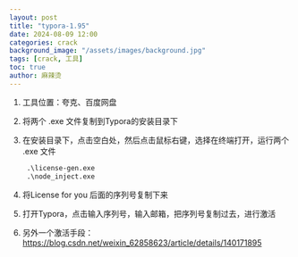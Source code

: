 ```yaml
---
layout: post
title: "typora-1.95"
date: 2024-08-09 12:00
categories: crack
background_image: "/assets/images/background.jpg"
tags: [crack, 工具]
toc: true
author: 麻辣烫
---
```


1. 工具位置：夸克、百度网盘

2. 将两个 .exe 文件复制到Typora的安装目录下

3. 在安装目录下，点击空白处，然后点击鼠标右键，选择在终端打开，运行两个 .exe 文件

   ~~~cmd
    .\license-gen.exe
    .\node_inject.exe
   ~~~

4. 将License for you 后面的序列号复制下来

5. 打开Typora，点击输入序列号，输入邮箱，把序列号复制过去，进行激活

6. 另外一个激活手段：https://blog.csdn.net/weixin_62858623/article/details/140171895
